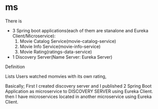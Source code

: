 # ms

There is 
  * 3 Spring boot applications(each of them are stanalone and Eureka Client/Microservice):
      1. Movie Catalog Service(movie-catalog-service)
      2. Movie Info Service(movie-info-service)
      3. Movie Rating(ratings-data-service)
  * 1 Discovery Server(Name Server: Eureka Server)


Definition

Lists Users watched momvies with its own rating,

Basically;
First I created discovery server and I published 2 Spring Boot Application as microservice to DISCOVERY SERVER using Eureka Client.
 then I have microservices located in another microservice using Eureka Client.
  
  
  
